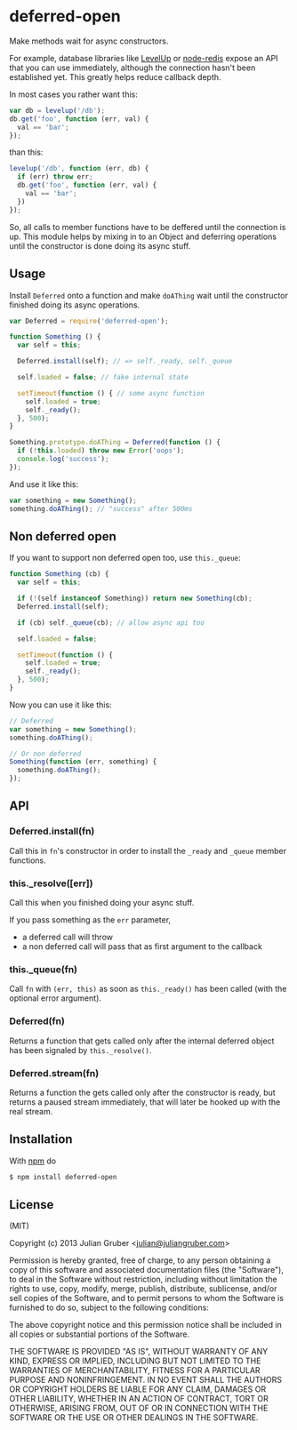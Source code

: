 
# deferred-open

Make methods wait for async constructors.

For example, database libraries like
[LevelUp](https://github.com/rvagg/node-levelup) or
[node-redis](http://ghub.io/redis) expose an API that you can use immediately,
although the connection hasn't been established yet. This greatly helps reduce
callback depth.

In most cases you rather want this:

```js
var db = levelup('/db');
db.get('foo', function (err, val) {
  val == 'bar';
});
```

than this:

```js
levelup('/db', function (err, db) {
  if (err) throw err;
  db.get('foo', function (err, val) {
    val == 'bar';
  })
});
```

So, all calls to member functions have to be deffered until the
connection is up. This module helps by mixing in to an Object and deferring
operations until the constructor is done doing its async stuff.

## Usage

Install `Deferred` onto a function and make `doAThing` wait until the
constructor finished doing its async operations.

```js
var Deferred = require('deferred-open');

function Something () {
  var self = this;

  Deferred.install(self); // => self._ready, self._queue

  self.loaded = false; // fake internal state

  setTimeout(function () { // some async function
    self.loaded = true;
    self._ready();
  }, 500);
}

Something.prototype.doAThing = Deferred(function () {
  if (!this.loaded) throw new Error('oops');
  console.log('success');
});

```

And use it like this:

```js
var something = new Something();
something.doAThing(); // "success" after 500ms
```

## Non deferred open

If you want to support non deferred open too, use `this._queue`:

```js
function Something (cb) {
  var self = this;

  if (!(self instanceof Something)) return new Something(cb);
  Deferred.install(self);

  if (cb) self._queue(cb); // allow async api too

  self.loaded = false;

  setTimeout(function () {
    self.loaded = true;
    self._ready();
  }, 500);
}
```

Now you can use it like this:

```js
// Deferred
var something = new Something();
something.doAThing();

// Or non deferred
Something(function (err, something) {
  something.doAThing();
});
```

## API

### Deferred.install(fn)

Call this in `fn`'s constructor in order to install the `_ready` and `_queue`
member functions.

### this._resolve([err])

Call this when you finished doing your async stuff.

If you pass something as the `err` parameter,

* a deferred call will throw
* a non deferred call will pass that as first argument to the callback

### this._queue(fn)

Call `fn` with `(err, this)` as soon as `this._ready()` has been
called (with the optional error argument).

### Deferred(fn)

Returns a function that gets called only after the internal deferred object
has been signaled by `this._resolve()`.

### Deferred.stream(fn)

Returns a function the gets called only after the constructor is ready, but
returns a paused stream immediately, that will later be hooked up with the
real stream.

## Installation

With [npm](http://npmjs.org) do

```bash
$ npm install deferred-open
```

## License

(MIT)

Copyright (c) 2013 Julian Gruber &lt;julian@juliangruber.com&gt;

Permission is hereby granted, free of charge, to any person obtaining a copy of
this software and associated documentation files (the "Software"), to deal in
the Software without restriction, including without limitation the rights to
use, copy, modify, merge, publish, distribute, sublicense, and/or sell copies
of the Software, and to permit persons to whom the Software is furnished to do
so, subject to the following conditions:

The above copyright notice and this permission notice shall be included in all
copies or substantial portions of the Software.

THE SOFTWARE IS PROVIDED "AS IS", WITHOUT WARRANTY OF ANY KIND, EXPRESS OR
IMPLIED, INCLUDING BUT NOT LIMITED TO THE WARRANTIES OF MERCHANTABILITY,
FITNESS FOR A PARTICULAR PURPOSE AND NONINFRINGEMENT. IN NO EVENT SHALL THE
AUTHORS OR COPYRIGHT HOLDERS BE LIABLE FOR ANY CLAIM, DAMAGES OR OTHER
LIABILITY, WHETHER IN AN ACTION OF CONTRACT, TORT OR OTHERWISE, ARISING FROM,
OUT OF OR IN CONNECTION WITH THE SOFTWARE OR THE USE OR OTHER DEALINGS IN THE
SOFTWARE.
